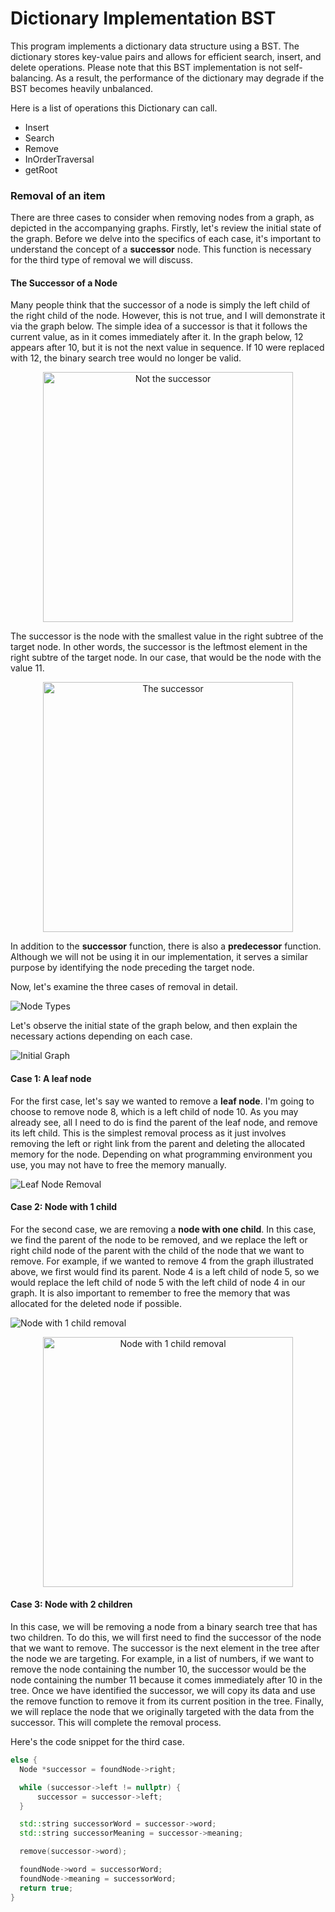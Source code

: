 # Dictionary Implementation BST

This program implements a dictionary data structure using a BST. The dictionary stores key-value pairs and allows for efficient search, insert, and delete operations. Please note that this BST implementation is not self-balancing. As a result, the performance of the dictionary may degrade if the BST becomes heavily unbalanced.

Here is a list of operations this Dictionary can call.

- Insert
- Search
- Remove
- InOrderTraversal
- getRoot

### Removal of an item

There are three cases to consider when removing nodes from a graph, as depicted in the accompanying graphs. Firstly, let's review the initial state of the graph. Before we delve into the specifics of each case, it's important to understand the concept of a **successor** node. This function is necessary for the third type of removal we will discuss.

#### The Successor of a Node

Many people think that the successor of a node is simply the left child of the right child of the node. However, this is not true, and I will demonstrate it via the graph below. The simple idea of a successor is that it follows the current value, as in it comes immediately after it. In the graph below, 12 appears after 10, but it is not the next value in sequence. If 10 were replaced with 12, the binary search tree would no longer be valid.

<p align="center">
  <picture>
    <source media="(prefers-color-scheme: light)" srcset="/src/imgs/notthesuccessor.png">
    <source media="(prefers-color-scheme: dark)" srcset="/src/imgs/notthesuccessorDarkMode.png">
    <img alt="Not the successor" width="400px" src="/src/imgs/notthesuccessor.png">
  </picture>
</p>

The successor is the node with the smallest value in the right subtree of the target node. In other words, the successor is the leftmost element in the right subtre of the target node. In our case, that would be the node with the value 11.

<p align="center">
  <picture>
    <source media="(prefers-color-scheme: light)" srcset="/src/imgs/thesuccessor.png">
    <source media="(prefers-color-scheme: dark)" srcset="/src/imgs/thesuccessorDarkMode.png">
    <img  alt="The successor" width="400px" src="/src/imgs/thesuccessor.png">
  </picture>
</p>

In addition to the **successor** function, there is also a **predecessor** function. Although we will not be using it in our implementation, it serves a similar purpose by identifying the node preceding the target node.

Now, let's examine the three cases of removal in detail.

<picture>
  <source media="(prefers-color-scheme: light)" srcset="/src/imgs/nodetypes.png">
  <source media="(prefers-color-scheme: dark)" srcset="/src/imgs/nodetypesDarkMode.png">
  <img alt="Node Types" src="/src/imgs/nodetypes.png">
</picture>

Let's observe the initial state of the graph below, and then explain the necessary actions depending on each case.

<picture>
  <source media="(prefers-color-scheme: light)" srcset="/src/imgs/initialgraph.png">
  <source media="(prefers-color-scheme: dark)" srcset="/src/imgs/initialgraphDarkMode.png">
  <img alt="Initial Graph" src="/src/imgs/initialgraph.png">
</picture>

#### Case 1: A leaf node

For the first case, let's say we wanted to remove a **leaf node**. I'm going to choose to remove node 8, which is a left child of node 10. As you may already see, all I need to do is find the parent of the leaf node, and remove its left child. This is the simplest removal process as it just involves removing the left or right link from the parent and deleting the allocated memory for the node. Depending on what programming environment you use, you may not have to free the memory manually.

<picture>
  <source media="(prefers-color-scheme: light)" srcset="/src/imgs/leafnoderemoval.png">
  <source media="(prefers-color-scheme: dark)" srcset="/src/imgs/leafnoderemovalDarkMode.png">
  <img alt="Leaf Node Removal" src="/src/imgs/leafnoderemoval.png">
</picture>

#### Case 2: Node with 1 child

For the second case, we are removing a **node with one child**. In this case, we find the parent of the node to be removed, and we replace the left or right child node of the parent with the child of the node that we want to remove. For example, if we wanted to remove 4 from the graph illustrated above, we first would find its parent. Node 4 is a left child of node 5, so we would replace the left child of node 5 with the left child of node 4 in our graph. It is also important to remember to free the memory that was allocated for the deleted node if possible.

<picture>
  <source media="(prefers-color-scheme: light)" srcset="/src/imgs/nodewith1ONE.png">
  <source media="(prefers-color-scheme: dark)" srcset="/src/imgs/nodewith1ONEDarkMode.png">
  <img alt="Node with 1 child removal" src="/src/imgs/nodewith1ONE.png>">
</picture>

<p align="center">
<picture>
  <source media="(prefers-color-scheme: light)" srcset="/src/imgs/nodewith1TWO.png">
  <source media="(prefers-color-scheme: dark)" srcset="/src/imgs/nodewith1TWODarkMode.png">
  <img alt="Node with 1 child removal" width="400px" src="/src/imgs/nodewith1TWO.png">
</picture>
</p>

#### Case 3: Node with 2 children

In this case, we will be removing a node from a binary search tree that has two children. To do this, we will first need to find the successor of the node that we want to remove. The successor is the next element in the tree after the node we are targeting. For example, in a list of numbers, if we want to remove the node containing the number 10, the successor would be the node containing the number 11 because it comes immediately after 10 in the tree. Once we have identified the successor, we will copy its data and use the remove function to remove it from its current position in the tree. Finally, we will replace the node that we originally targeted with the data from the successor. This will complete the removal process.

Here's the code snippet for the third case.

```cpp
else {
  Node *successor = foundNode->right;

  while (successor->left != nullptr) {
      successor = successor->left;
  }

  std::string successorWord = successor->word;
  std::string successorMeaning = successor->meaning;

  remove(successor->word);

  foundNode->word = successorWord;
  foundNode->meaning = successorWord;
  return true;
}
```
